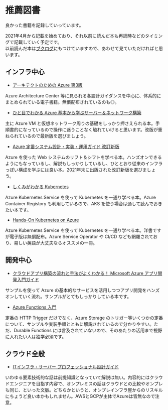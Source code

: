 # 推薦図書

良かった書籍を記録していっています。

2021年4月から記載を始めており、それ以前に読んだ本も再読時などのタイミングで記載していく予定です。  
以前読んだ本は[ブクログ](https://booklog.jp/users/08thse)にもつけていますので、あわせて見ていただければと思います。

## インフラ中心

* [アーキテクトのための Azure 第3版](https://azure.microsoft.com/ja-jp/resources/azure-for-architects/ja-jp/)

Azure Architecture Center 等に見られる各設計ガイダンスを中心に、体系的にまとめられている電子書籍。無償配布されているのも◎。

* [ひと目でわかる Azure 基本から学ぶサーバー＆ネットワーク構築](https://bookplus.nikkei.com/atcl/catalog/22/11/30/00527/)

主に Azure VM と仮想ネットワーク周りの基礎をしっかり押さえられる本。手順書的になっているので操作に迷うことなく触れていけると思います。改版が重ねられているので最新版を選びましょう。

* [Azure 定番システム設計・実装・運用ガイド 改訂新版](https://bookplus.nikkei.com/atcl/catalog/21/S80120/)

Azure を使った Web システムのリフト＆シフトを学べる本。ハンズオンできるようにもなっているし、解説もしっかりしているし、ひととおり従来のインフラっぽい構成を学ぶには良い本。2021年末に出版された改訂新版を選びましょう。

* [しくみがわかる Kubernetes](https://www.shoeisha.co.jp/book/detail/9784798157849)

Azure Kubernetes Service を使って Kubernetes を一通り学べる本。Azure Container Registory も利用しているので、AKS を使う場合は通して読んでおきたい本です。

* [Hands-On Kubernetes on Azure](https://azure.microsoft.com/ja-jp/resources/get-started-with-kubernetes-on-azure/)

Azure Kubernetes Service を使って Kubernetes を一通り学べる本。洋書ですが電子版は無償配布。Azure Service Operator や CI/CD なども網羅されており、易しい英語が大丈夫ならオススメの一冊。

## 開発中心

* [クラウドアプリ構築の流れと手法がよくわかる！ Microsoft Azure アプリ開発入門ガイド](https://book.mynavi.jp/manatee/books/detail/id=140172)

サンプルを使って Azure の基本的なサービスを活用しつつアプリ開発をハンズオンしていく流れ。サンプルがとてもしっかりしている本です。

* [Azure Functions 入門](https://bookplus.nikkei.com/atcl/catalog/19/P53950/)

定番の HTTP Trigger だけでなく、Azure Storage のトリガー等いくつかの定番について、サンプルや実装手順とともに解説されているので分かりやすい。ただ、Durable Functions には言及されていないので、そのあたりの活用まで視野に入れたい人は独学必須です。

## クラウド全般

* [ITインフラ・サーバー プロフェッショナル設計ガイド](https://www.shuwasystem.co.jp/book/9784798062679.html)

いわゆる要素技術的な話は前提知識となっていて解説は無い。内容的にはクラウドエンジニアを目指す内容で、オンプレミスの話はクラウドとの比較やオンプレも同じ、といった文脈。どちらかというと、オンプレインフラ屋からのリスキルにちょうど良い本かもしれません。AWSとGCPが主体でAzureは皆無なので注意。


